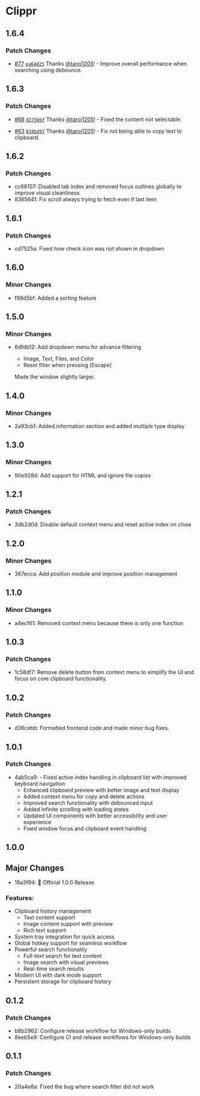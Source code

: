 # Clippr

## 1.6.4

### Patch Changes

- [#77](https://github.com/taroj1205/tauri-clipboard-manager/pull/77) [`ea64d25`](https://github.com/taroj1205/tauri-clipboard-manager/commit/ea64d25bb2f7d549fc676d5e7ba601b789196199) Thanks [@taroj1205](https://github.com/taroj1205)! - Improve overall performance when searching using debounce.

## 1.6.3

### Patch Changes

- [#68](https://github.com/taroj1205/tauri-clipboard-manager/pull/68) [`d275bbf`](https://github.com/taroj1205/tauri-clipboard-manager/commit/d275bbfaad1a95619a5561ab1e259c684fda60af) Thanks [@taroj1205](https://github.com/taroj1205)! - Fixed the content not selectable.

- [#63](https://github.com/taroj1205/tauri-clipboard-manager/pull/63) [`834bd97`](https://github.com/taroj1205/tauri-clipboard-manager/commit/834bd97f6b49c86096c858042a7874d7cd928c69) Thanks [@taroj1205](https://github.com/taroj1205)! - Fix not being able to copy text to clipboard.

## 1.6.2

### Patch Changes

- cc68107: Disabled tab index and removed focus outlines globally to improve visual cleanliness
- 8365641: Fix scroll always trying to fetch even if last item

## 1.6.1

### Patch Changes

- cd7525a: Fixed how check icon was not shown in dropdown

## 1.6.0

### Minor Changes

- f98d5bf: Added a sorting feature

## 1.5.0

### Minor Changes

- 6dfdb12: Add dropdown menu for advance filtering

  - Image, Text, Files, and Color
  - Reset filter when pressing [Escape]

  Made the window slightly larger.

## 1.4.0

### Minor Changes

- 2a93cb1: Added information section and added multiple type display

## 1.3.0

### Minor Changes

- 90e928d: Add support for HTML and ignore file copies

## 1.2.1

### Patch Changes

- 3db2d0d: Disable default context menu and reset active index on close

## 1.2.0

### Minor Changes

- 367ecca: Add position module and improve position management

## 1.1.0

### Minor Changes

- a4ecf61: Removed context menu because there is only one function

## 1.0.3

### Patch Changes

- 1c58df7: Remove delete button from context menu to simplify the UI and focus on core clipboard functionality.

## 1.0.2

### Patch Changes

- d36cebb: Formatted frontend code and made minor bug fixes.

## 1.0.1

### Patch Changes

- 4ab5ca9: - Fixed active index handling in clipboard list with improved keyboard navigation
  - Enhanced clipboard preview with better image and text display
  - Added context menu for copy and delete actions
  - Improved search functionality with debounced input
  - Added infinite scrolling with loading states
  - Updated UI components with better accessibility and user experience
  - Fixed window focus and clipboard event handling

## 1.0.0

## Major Changes

- 18a3f94: 🎉 Official 1.0.0 Release

### Features:

- Clipboard history management
  - Text content support
  - Image content support with preview
  - Rich text support
- System tray integration for quick access
- Global hotkey support for seamless workflow
- Powerful search functionality
  - Full-text search for text content
  - Image search with visual previews
  - Real-time search results
- Modern UI with dark mode support
- Persistent storage for clipboard history

## 0.1.2

### Patch Changes

- b8b2962: Configure release workflow for Windows-only builds
- 8eeb5e9: Configure CI and release workflows for Windows-only builds

## 0.1.1

### Patch Changes

- 20a4e8a: Fixed the bug where search filter did not work
